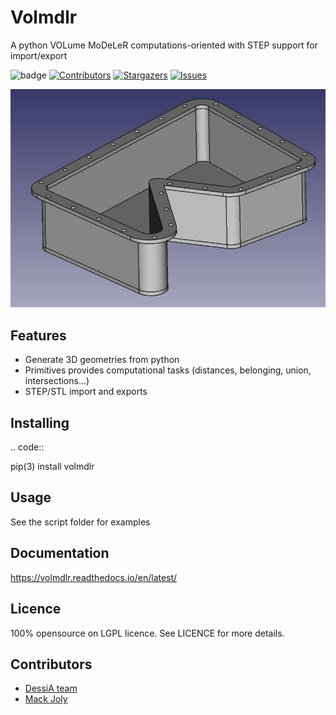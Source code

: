 # Volmdlr

A python VOLume MoDeLeR computations-oriented with STEP support for import/export

![badge](https://drone-opensource.dessia.tech/api/badges/Dessia-tech/volmdlr/status.svg?branch=master)
[![Contributors][contributors-shield]][contributors-url]
[![Stargazers][stars-shield]][stars-url]
[![Issues][issues-shield]][issues-url]



![casing](https://raw.githubusercontent.com/Dessia-tech/volmdlr/master/doc/source/images/casing.jpg)

## Features

* Generate 3D geometries from python
* Primitives provides computational tasks (distances, belonging, union, intersections...)
* STEP/STL import and exports

## Installing

.. code::

  pip(3) install volmdlr

## Usage

See the script folder for examples

## Documentation
https://volmdlr.readthedocs.io/en/latest/

## Licence

100% opensource on LGPL licence. See LICENCE for more details.

## Contributors

- [DessiA team](https://github.com/orgs/Dessia-tech/people)
- [Mack Joly](https://www.linkedin.com/in/mack-joly-979824182/)


[contributors-shield]: https://img.shields.io/github/contributors/Dessia-tech/volmdlr.svg?style=for-the-badge
[stars-shield]: https://img.shields.io/github/stars/Dessia-tech/volmdlr.svg
[issues-shield]: https://img.shields.io/github/issues/Dessia-tech/volmdlr.svg?style=for-the-badge

[contributors-url]: https://github.com/Dessia-tech/volmdlr/graphs/contributors
[stars-url]: https://github.com/Dessia-tech/volmdlr/stargazers
[issues-url]: https://github.com/Dessia-tech/volmdlr/issues
